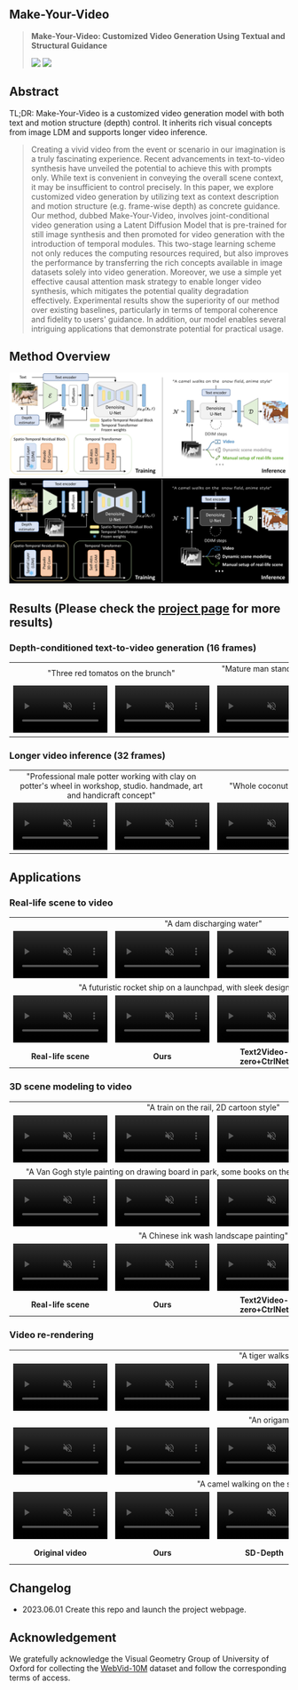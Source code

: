 ## **Make-Your-Video**
> **Make-Your-Video: Customized Video Generation Using Textual and Structural Guidance**
>
>
> <a href=''><img src='https://img.shields.io/badge/arXiv--red'></a> <a href='https://doubiiu.github.io/projects/Make-Your-Video/'><img src='https://img.shields.io/badge/Project-Video-Green'></a>

## **Abstract**
TL;DR: Make-Your-Video is a customized video generation model with both text and motion structure (depth) control. It inherits rich visual concepts from image LDM and supports longer video inference.
>Creating a vivid video from the event or scenario in our imagination is a truly fascinating experience. Recent advancements in text-to-video synthesis have unveiled the potential to achieve this with prompts only. While text is convenient in conveying the overall scene context, it may be insufficient to control precisely. In this paper, we explore customized video generation by utilizing text as context description and motion structure (e.g. frame-wise depth) as concrete guidance.
Our method, dubbed Make-Your-Video, involves joint-conditional video generation using a Latent Diffusion Model that is pre-trained for still image synthesis and then promoted for video generation with the introduction of temporal modules. This two-stage learning scheme not only reduces the computing resources required, but also improves the performance by transferring the rich concepts available in image datasets solely into video generation. Moreover, we use a simple yet effective causal attention mask strategy to enable longer video synthesis, which mitigates the potential quality degradation effectively.
Experimental results show the superiority of our method over existing baselines, particularly in terms of temporal coherence and fidelity to users' guidance. In addition, our model enables several intriguing applications that demonstrate potential for practical usage.

## **Method Overview**
<!-- <p align="center">
<img src="./assets/overview_dark.jpg#gh-dark-mode-only" width="100%"/>
<img src="./assets/overview.jpg#gh-light-mode-only" width="100%"/>
</p> -->
![](./assets/overview.jpg#gh-light-mode-only)
![](./assets/overview_black.png#gh-dark-mode-only)

## **Results (Please check the [project page](https://doubiiu.github.io/projects/Make-Your-Video/) for more results)**
### Depth-conditioned text-to-video generation (16 frames)
<table class="center" style="text-align:center;">
  <td colspan="2">"Three red tomatos on the brunch"</td>
  <td colspan="2">"Mature man standing on a train. he is typing on his smart phone"</td>
  <td colspan="2">"Pyro sparklers ice fire celebration fireworks"</td>
  <tr>
  <td>
    <video autoplay="" loop="" muted="" playsinline="" width="170" src="./assets/video_16_depth/007451_007500__14878396.mp4"></video>
  </td>
  <td>
    <video autoplay="" loop="" muted="" playsinline="" width="170" src="./assets/video_16/007451_007500__14878396.mp4"></video>
  </td>

  <td>
    <video autoplay="" loop="" muted="" playsinline="" width="170" src="./assets/video_16_depth/009201_009250__19064863.mp4"></video>
  </td>
  <td>
    <video autoplay="" loop="" muted="" playsinline="" width="170" src="./assets/video_16/009201_009250__19064863.mp4"></video>
  </td>

  <td>
    <video autoplay="" loop="" muted="" playsinline="" width="170" src="./assets/video_16_depth/002401_002450__17741461.mp4"></video>
  </td>
  <td>
    <video autoplay="" loop="" muted="" playsinline="" width="170" src="./assets/video_16/002401_002450__17741461.mp4"></video>
  </td>
</tr>
</table >

### Longer video inference (32 frames)
<table class="center" style="text-align:center;">
  <td colspan="2">"Professional male potter working with clay on potter's wheel in workshop, studio. handmade, art and handicraft concept"</td>
  <td colspan="2">"Whole coconut isolated on black background"</td>
  <td colspan="2">"Burning grass of the field in thailand"</td>
  <tr>
  <td>
    <video autoplay="" loop="" muted="" playsinline="" width="170" src="./assets/video_32_depth/069301_069350__27453052.mp4"></video>
  </td>
  <td>
    <video autoplay="" loop="" muted="" playsinline="" width="170" src="./assets/video_32/069301_069350__27453052.mp4"></video>
  </td>

  <td>
    <video autoplay="" loop="" muted="" playsinline="" width="170" src="./assets/video_32_depth/027551_027600__1039433363.mp4"></video>
  </td>
  <td>
    <video autoplay="" loop="" muted="" playsinline="" width="170" src="./assets/video_32/027551_027600__1039433363.mp4"></video>
  </td>

  <td>
    <video autoplay="" loop="" muted="" playsinline="" width="170" src="./assets/video_32_depth/096701_096750__34693771.mp4"></video>
  </td>
  <td>
    <video autoplay="" loop="" muted="" playsinline="" width="170" src="./assets/video_32/096701_096750__34693771.mp4"></video>
  </td>
</tr>
</table >


## **Applications**
### Real-life scene to video
<table class="center" style="text-align:center;">
  <td colspan="4">"A dam discharging water"</td>
  <tr>
  <td>
    <video autoplay="" loop="" muted="" playsinline="" width="170" src="./assets/real-life/dam_input.mp4"></video>
  </td>
  <td>
    <video autoplay="" loop="" muted="" playsinline="" width="170" src="./assets/real-life/dam_ours.mp4"></video>
  </td>

  <td>
    <video autoplay="" loop="" muted="" playsinline="" width="170" src="./assets/real-life/dam_t2vzero.mp4"></video>
  </td>
  <td>
    <video autoplay="" loop="" muted="" playsinline="" width="170" src="./assets/real-life/dam_lvdm.mp4"></video>
  </td>

</tr>
  <td colspan="4">"A futuristic rocket ship on a launchpad, with sleek design, glowing lights"
  </td>
  <tr>
  <td>
    <video autoplay="" loop="" muted="" playsinline="" width="170" src="./assets/real-life/rocket_input.mp4"></video>
  </td>
  <td>
    <video autoplay="" loop="" muted="" playsinline="" width="170" src="./assets/real-life/rocket_ours.mp4"></video>
  </td>

  <td>
    <video autoplay="" loop="" muted="" playsinline="" width="170" src="./assets/real-life/rocket_t2vzero.mp4"></video>
  </td>
  <td>
    <video autoplay="" loop="" muted="" playsinline="" width="170" src="./assets/real-life/rocket_lvdm.mp4"></video>
  </td>
</tr>
			   		<tr style="font-weight: bolder;">
						<td>Real-life scene</td>
						<td>Ours</td>
						<td>Text2Video-zero+CtrlNet</td>
						<td>LVDM<sub>Ext</sub>+Adapter</td>
			   		</tr>
</table >

### 3D scene modeling to video
<table class="center" style="text-align:center;">
  <td colspan="4">"A train on the rail, 2D cartoon style"</td>
  <tr>
  <td>
    <video autoplay="" loop="" muted="" playsinline="" width="170" src="./assets/3dmodeling/train_input.mp4"></video>
  </td>
  <td>
    <video autoplay="" loop="" muted="" playsinline="" width="170" src="./assets/3dmodeling/train_ours.mp4"></video>
  </td>

  <td>
    <video autoplay="" loop="" muted="" playsinline="" width="170" src="./assets/3dmodeling/train_t2vzero.mp4"></video>
  </td>
  <td>
    <video autoplay="" loop="" muted="" playsinline="" width="170" src="./assets/3dmodeling/train_lvdm.mp4"></video>
  </td>

</tr>
  <td colspan="4">"A Van Gogh style painting on drawing board in park, some books on the picnic blanket, photorealistic"
  </td>
  <tr>
  <td>
    <video autoplay="" loop="" muted="" playsinline="" width="170" src="./assets/3dmodeling/book_input.mp4"></video>
  </td>
  <td>
    <video autoplay="" loop="" muted="" playsinline="" width="170" src="./assets/3dmodeling/book_ours.mp4"></video>
  </td>

  <td>
    <video autoplay="" loop="" muted="" playsinline="" width="170" src="./assets/3dmodeling/book_t2vzero.mp4"></video>
  </td>
  <td>
    <video autoplay="" loop="" muted="" playsinline="" width="170" src="./assets/3dmodeling/book_lvdm.mp4"></video>
  </td>
</tr>

</tr>
  <td colspan="4">"A Chinese ink wash landscape painting"
  </td>
  <tr>
  <td>
    <video autoplay="" loop="" muted="" playsinline="" width="170" src="./assets/3dmodeling/mountain_input.mp4"></video>
  </td>
  <td>
    <video autoplay="" loop="" muted="" playsinline="" width="170" src="./assets/3dmodeling/mountain_ours.mp4"></video>
  </td>

  <td>
    <video autoplay="" loop="" muted="" playsinline="" width="170" src="./assets/3dmodeling/mountain_t2vzero.mp4"></video>
  </td>
  <td>
    <video autoplay="" loop="" muted="" playsinline="" width="170" src="./assets/3dmodeling/mountain_lvdm.mp4"></video>
  </td>
</tr>
			   		<tr style="font-weight: bolder;">
						<td>Real-life scene</td>
						<td>Ours</td>
						<td>Text2Video-zero+CtrlNet</td>
						<td>LVDM<sub>Ext</sub>+Adapter</td>
			   		</tr>
</table >

### Video re-rendering
<table class="center" style="text-align:center;">
  <td colspan="6">"A tiger walks in the forest, photorealistic"</td>
  <tr>
  <td>
    <video autoplay="" loop="" muted="" playsinline="" width="170" src="./assets/video-rerendering/bear_input.mp4"></video>
  </td>
  <td>
    <video autoplay="" loop="" muted="" playsinline="" width="170" src="./assets/video-rerendering/bear_ours.mp4"></video>
  </td>

  <td>
    <video autoplay="" loop="" muted="" playsinline="" width="170" src="./assets/video-rerendering/bear_sddepth.mp4"></video>
  </td>
  <td>
    <video autoplay="" loop="" muted="" playsinline="" width="170" src="./assets/video-rerendering/bear_t2vzero.mp4"></video>
  </td>
  <td>
    <video autoplay="" loop="" muted="" playsinline="" width="170" src="./assets/video-rerendering/bear_lvdm.mp4"></video>
  </td>
  <td>
    <video autoplay="" loop="" muted="" playsinline="" width="170" src="./assets/video-rerendering/bear_tav.mp4"></video>
  </td>
</tr>
  <td colspan="6">"An origami boat moving on the sea"
  </td>
  <tr>
  <td>
    <video autoplay="" loop="" muted="" playsinline="" width="170" src="./assets/video-rerendering/boat_input.mp4"></video>
  </td>
  <td>
    <video autoplay="" loop="" muted="" playsinline="" width="170" src="./assets/video-rerendering/boat_ours.mp4"></video>
  </td>

  <td>
    <video autoplay="" loop="" muted="" playsinline="" width="170" src="./assets/video-rerendering/boat_sddepth.mp4"></video>
  </td>
  <td>
    <video autoplay="" loop="" muted="" playsinline="" width="170" src="./assets/video-rerendering/boat_t2vzero.mp4"></video>
  </td>
  <td>
    <video autoplay="" loop="" muted="" playsinline="" width="170" src="./assets/video-rerendering/boat_lvdm.mp4"></video>
  </td>
  <td>
    <video autoplay="" loop="" muted="" playsinline="" width="170" src="./assets/video-rerendering/boat_tav.mp4"></video>
  </td>
</tr>

</tr>
  <td colspan="6">"A camel walking on the snow field, Miyazaki Hayao anime style"
  </td>
  <tr>
  <td>
    <video autoplay="" loop="" muted="" playsinline="" width="170" src="./assets/video-rerendering/camel_input.mp4"></video>
  </td>
  <td>
    <video autoplay="" loop="" muted="" playsinline="" width="170" src="./assets/video-rerendering/camel_ours.mp4"></video>
  </td>

  <td>
    <video autoplay="" loop="" muted="" playsinline="" width="170" src="./assets/video-rerendering/camel_sddepth.mp4"></video>
  </td>
  <td>
    <video autoplay="" loop="" muted="" playsinline="" width="170" src="./assets/video-rerendering/camel_t2vzero.mp4"></video>
  </td>
  <td>
    <video autoplay="" loop="" muted="" playsinline="" width="170" src="./assets/video-rerendering/camel_lvdm.mp4"></video>
  </td>
  <td>
    <video autoplay="" loop="" muted="" playsinline="" width="170" src="./assets/video-rerendering/camel_tav.mp4" ></video>
  </td>
</tr>
			   		<tr style="font-weight: bolder;">
						<td>Original video</td>
						<td>Ours</td>
						<td>SD-Depth</td>
						<td>Text2Video-zero+CtrlNet</td>
						<td>LVDM<sub>Ext</sub>+Adapter</td>
						<td>Tune-A-Video</td>
			   		</tr>
</table >


## **Changelog**
- 2023.06.01 Create this repo and launch the project webpage.

<!-- ## **Citation**

```

```
-->
## **Acknowledgement**
We gratefully acknowledge the Visual Geometry Group of University of Oxford for collecting the [WebVid-10M](https://m-bain.github.io/webvid-dataset/) dataset and follow the corresponding terms of access.
